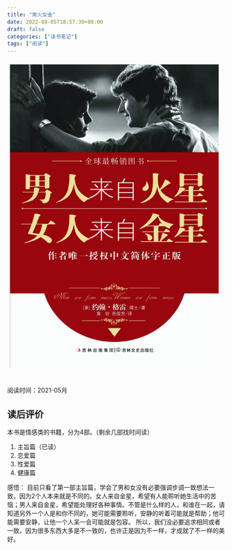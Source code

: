 ```yaml
---
title: "男火女金"
date: 2022-08-05T18:57:39+08:00
draft: false
categories: ["读书笔记"]
tags: ["阅读"]
---
```



![](/mb/images/booknote/man/01.png)
阅读时间：2021-05月

## 读后评价
本书是情感类的书籍，分为4部。（剩余几部找时间读）
1. 主旨篇（已读）
2. 恋爱篇
3. 性爱篇
4. 健康篇

感悟：
目前只看了第一部主旨篇，学会了男和女没有必要强调步调一致想法一致，因为2个人本来就是不同的。女人来自金星，希望有人能聆听她生活中的苦恼；男人来自金星，希望能处理好各种事情。不管是什么样的人，和谁在一起，请知道另外一个人是和你不同的，她可能需要聆听，安静的听着可能就是帮助；他可能需要安静，让他一个人呆一会可能就是包容。
所以，我们没必要追求相同或者一致，因为很多东西大多是不一致的，也许正是因为不一样，才成就了不一样的美好。

